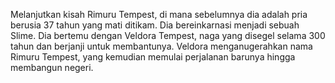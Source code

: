 Melanjutkan kisah Rimuru Tempest, di mana sebelumnya dia adalah pria berusia 37 tahun yang mati ditikam. Dia bereinkarnasi menjadi sebuah Slime. Dia bertemu dengan Veldora Tempest, naga yang disegel selama 300 tahun dan berjanji untuk membantunya. Veldora menganugerahkan nama Rimuru Tempest, yang kemudian memulai perjalanan barunya hingga membangun negeri.

